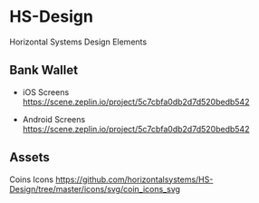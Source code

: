 # HS-Design
Horizontal Systems Design Elements

## Bank Wallet 
* iOS Screens
  https://scene.zeplin.io/project/5c7cbfa0db2d7d520bedb542

* Android Screens
  https://scene.zeplin.io/project/5c7cbfa0db2d7d520bedb542
  
## Assets
Coins Icons
https://github.com/horizontalsystems/HS-Design/tree/master/icons/svg/coin_icons_svg
